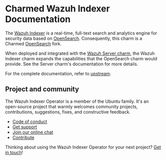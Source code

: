 # Charmed Wazuh Indexer Documentation
The [Wazuh Indexer](https://documentation.wazuh.com/current/user-manual/wazuh-indexer/index.html) is a real-time,
full-text search and analytics engine for security data based on [OpenSearch](http://opensearch.org/).
Consequently, this charm is a Charmed [OpenSearch](https://github.com/canonical/opensearch-operator) fork.

When deployed and integrated with the [Wazuh Server charm](https://charmhub.io/wazuh-server),
the Wazuh Indexer charm expands the capabilities that the OpenSearch charm would provide. See the Server charm's documentation for more details. 

For the complete documentation, refer to [upstream](https://charmhub.io/opensearch).

## Project and community

The Wazuh Indexer Operator is a member of the Ubuntu family. It's an open-source project that warmly welcomes community projects, contributions, suggestions, fixes, and constructive feedback.

- [Code of conduct](https://ubuntu.com/community/code-of-conduct)
- [Get support](https://discourse.charmhub.io/)
- [Join our online chat](https://matrix.to/#/#charmhub-charmdev:ubuntu.com)
- [Contribute](https://github.com/canonical/opensearch-operator/blob/2/edge/CONTRIBUTING.md)

Thinking about using the Wazuh Indexer Operator for your next project? [Get in touch](https://matrix.to/#/#charmhub-charmdev:ubuntu.com)!
